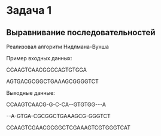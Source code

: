# Задача 1
## Выравнивание последовательностей

Реализовал алгоритм Нидлмана-Вунша

Пример входных данных:

CCAAGTCAACGGCCAGTGTGGA

AGTGACGCGGCTGAAAGCGGGGTCT

Выходные данные:

CCAAGTCAACG-G-C-CA--GTGTGG---A

--A-GTGA-CGCGGCTGAAAGCG-GGGTCT

CCAAGTCGAACGCGGCTCGAAAGTCGTGGGTCAT
